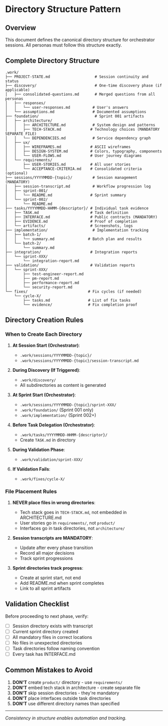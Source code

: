 # Directory Structure Pattern

## Overview
This document defines the canonical directory structure for orchestrator sessions. All personas must follow this structure exactly.

## Complete Directory Structure

```
.work/
├── PROJECT-STATE.md                    # Session continuity and status
├── discovery/                          # One-time discovery phase (if applicable)
│   ├── consolidated-questions.md       # Merged questions from all personas
│   ├── responses/
│   │   └── user-responses.md          # User's answers
│   └── assumptions.md                 # Documented assumptions
├── foundation/                         # Sprint 001 artifacts
│   ├── architecture/
│   │   ├── ARCHITECTURE.md            # System design and patterns
│   │   ├── TECH-STACK.md             # Technology choices (MANDATORY SEPARATE FILE)
│   │   └── DEPENDENCIES.md            # Service dependency graph
│   ├── ux/
│   │   ├── WIREFRAMES.md             # ASCII wireframes
│   │   ├── DESIGN-SYSTEM.md          # Colors, typography, components
│   │   └── USER-FLOWS.md             # User journey diagrams
│   └── requirements/
│       ├── USER-STORIES.md           # All user stories
│       └── ACCEPTANCE-CRITERIA.md    # Consolidated criteria (optional)
├── sessions/YYYYMMDD-{topic}/         # Session management (MANDATORY)
│   ├── session-transcript.md          # Workflow progression log
│   ├── sprint-001/
│   │   └── README.md                 # Sprint summary
│   └── sprint-002/
│       └── README.md
├── tasks/YYYYMMDD-HHMM-{descriptor}/ # Individual task evidence
│   ├── TASK.md                       # Task definition
│   ├── INTERFACE.md                  # Public contracts (MANDATORY)
│   ├── EVIDENCE.md                   # Proof of completion
│   └── artifacts/                    # Screenshots, logs
├── implementation/                    # Implementation tracking
│   ├── batch-1/
│   │   └── summary.md               # Batch plan and results
│   └── batch-2/
│       └── summary.md
├── integration/                      # Integration reports
│   └── sprint-XXX/
│       └── integration-report.md
├── validation/                       # Validation reports
│   └── sprint-XXX/
│       ├── test-engineer-report.md
│       ├── pm-report.md
│       ├── performance-report.md
│       └── security-report.md
└── fixes/                           # Fix cycles (if needed)
    └── cycle-X/
        ├── tasks.md                 # List of fix tasks
        └── evidence/                # Fix completion proof
```

## Directory Creation Rules

### When to Create Each Directory

1. **At Session Start (Orchestrator)**:
   - `.work/sessions/YYYYMMDD-{topic}/`
   - `.work/sessions/YYYYMMDD-{topic}/session-transcript.md`

2. **During Discovery (If Triggered)**:
   - `.work/discovery/`
   - All subdirectories as content is generated

3. **At Sprint Start (Orchestrator)**:
   - `.work/sessions/YYYYMMDD-{topic}/sprint-XXX/`
   - `.work/foundation/` (Sprint 001 only)
   - `.work/implementation/` (Sprint 002+)

4. **Before Task Delegation (Orchestrator)**:
   - `.work/tasks/YYYYMMDD-HHMM-{descriptor}/`
   - Create `TASK.md` in directory

5. **During Validation Phase**:
   - `.work/validation/sprint-XXX/`

6. **If Validation Fails**:
   - `.work/fixes/cycle-X/`

### File Placement Rules

1. **NEVER place files in wrong directories**:
   - Tech stack goes in `TECH-STACK.md`, not embedded in ARCHITECTURE.md
   - User stories go in `requirements/`, not `product/`
   - Interfaces go in task directories, not `architecture/`

2. **Session transcripts are MANDATORY**:
   - Update after every phase transition
   - Record all major decisions
   - Track sprint progressions

3. **Sprint directories track progress**:
   - Create at sprint start, not end
   - Add README.md when sprint completes
   - Link to all sprint artifacts

## Validation Checklist

Before proceeding to next phase, verify:

- [ ] Session directory exists with transcript
- [ ] Current sprint directory created
- [ ] All mandatory files in correct locations
- [ ] No files in unexpected directories
- [ ] Task directories follow naming convention
- [ ] Every task has INTERFACE.md

## Common Mistakes to Avoid

1. **DON'T** create `product/` directory - use `requirements/`
2. **DON'T** embed tech stack in architecture - create separate file
3. **DON'T** skip session directories - they're mandatory
4. **DON'T** place interfaces outside task directories
5. **DON'T** use different directory names than specified

---
*Consistency in structure enables automation and tracking.*
